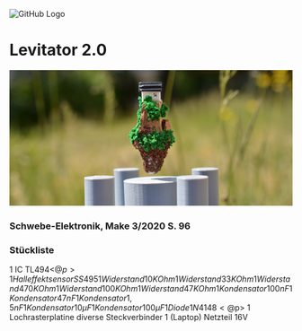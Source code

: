 ![GitHub Logo](http://www.heise.de/make/icons/make_logo.png)


Levitator 2.0
===============================

![Picture](https://github.com/MakeMagazinDE/Levitator2/blob/master/aufm_quer_kl.JPG)

### Schwebe-Elektronik, Make 3/2020 S. 96

### Stückliste


  1 IC TL494<@$p>
  1 Halleffektsensor SS495
   1 Widerstand 10KOhm
   1 Widerstand 33KOhm
   1 Widerstand 470KOhm
  1 Widerstand 100KOhm
  1 Widerstand 47KOhm
  1 Kondensator 100nF
  1 Kondensator 47nF
  1 Kondensator 1,5nF
  1 Kondensator 10µF
  1 Kondensator 100µF
  1 Diode 1N4148<@$p>
  1 Lochrasterplatine
  diverse Steckverbinder
  1 (Laptop) Netzteil 16V
